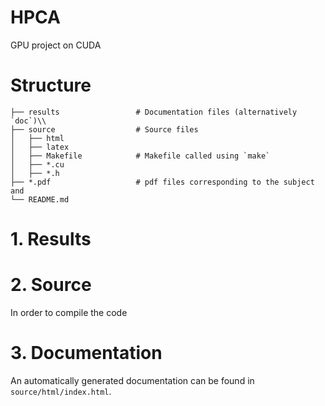 # HPCA
GPU project on CUDA

# Structure
```
├── results                 # Documentation files (alternatively `doc`)\\
├── source                  # Source files 
│   ├── html
│   ├── latex
│   ├── Makefile			# Makefile called using `make`
│   ├── *.cu
│   ├── *.h
├── *.pdf					# pdf files corresponding to the subject and 
└── README.md
```

# 1. Results

# 2. Source

In order to compile the code 

# 3. Documentation

An automatically generated documentation can be found in `source/html/index.html`. 

